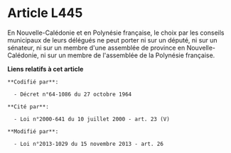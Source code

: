# Article L445

En Nouvelle-Calédonie et en Polynésie française, le choix par les conseils municipaux de leurs délégués ne peut porter ni sur
un député, ni sur un sénateur, ni sur un membre d'une assemblée de province en Nouvelle-Calédonie, ni sur un membre de
l'assemblée de la Polynésie française.

**Liens relatifs à cet article**

	**Codifié par**:

	  - Décret n°64-1086 du 27 octobre 1964

	**Cité par**:

	  - Loi n°2000-641 du 10 juillet 2000 - art. 23 (V)

	**Modifié par**:

	  - Loi n°2013-1029 du 15 novembre 2013 - art. 26
